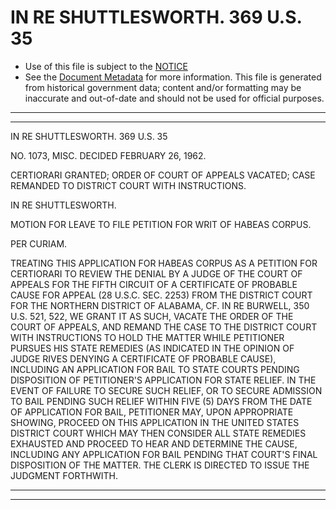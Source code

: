 ---
---

# IN RE SHUTTLESWORTH. 369 U.S. 35

* Use of this file is subject to the [NOTICE](https://github.com/publicdocs/notice/blob/master/NOTICE)
* See the [Document Metadata](../../../) for more information.
  This file is generated from historical government data; content and/or formatting may be inaccurate and out-of-date and should not be used for official purposes.

----------
----------

IN RE SHUTTLESWORTH. 369 U.S. 35

NO. 1073, MISC.  DECIDED FEBRUARY 26, 1962.

CERTIORARI GRANTED; ORDER OF COURT OF APPEALS VACATED; CASE REMANDED TO DISTRICT COURT WITH INSTRUCTIONS.

IN RE SHUTTLESWORTH.

MOTION FOR LEAVE TO FILE PETITION FOR WRIT OF HABEAS CORPUS.

PER CURIAM.

TREATING THIS APPLICATION FOR HABEAS CORPUS AS A PETITION FOR CERTIORARI TO REVIEW THE DENIAL BY A JUDGE OF THE COURT OF APPEALS FOR THE FIFTH CIRCUIT OF A CERTIFICATE OF PROBABLE CAUSE FOR APPEAL (28 U.S.C. SEC. 2253) FROM THE DISTRICT COURT FOR THE NORTHERN DISTRICT OF ALABAMA, CF. IN RE BURWELL, 350 U.S. 521, 522, WE GRANT IT AS SUCH, VACATE THE ORDER OF THE COURT OF APPEALS, AND REMAND THE CASE TO THE DISTRICT COURT WITH INSTRUCTIONS TO HOLD THE MATTER WHILE PETITIONER PURSUES HIS STATE REMEDIES (AS INDICATED IN THE OPINION OF JUDGE RIVES DENYING A CERTIFICATE OF PROBABLE CAUSE), INCLUDING AN APPLICATION FOR BAIL TO STATE COURTS PENDING DISPOSITION OF PETITIONER'S APPLICATION FOR STATE RELIEF.  IN THE EVENT OF FAILURE TO SECURE SUCH RELIEF, OR TO SECURE ADMISSION TO BAIL PENDING SUCH RELIEF WITHIN FIVE (5) DAYS FROM THE DATE OF APPLICATION FOR BAIL, PETITIONER MAY, UPON APPROPRIATE SHOWING, PROCEED ON THIS APPLICATION IN THE UNITED STATES DISTRICT COURT WHICH MAY THEN CONSIDER ALL STATE REMEDIES EXHAUSTED AND PROCEED TO HEAR AND DETERMINE THE CAUSE, INCLUDING ANY APPLICATION FOR BAIL PENDING THAT COURT'S FINAL DISPOSITION OF THE MATTER.  THE CLERK IS DIRECTED TO ISSUE THE JUDGMENT FORTHWITH.


----------
----------

